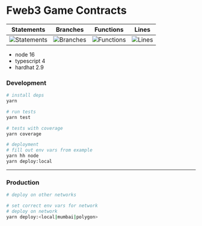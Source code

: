 # Fweb3 Game Contracts

| Statements                  | Branches                | Functions                 | Lines             |
| --------------------------- | ----------------------- | ------------------------- | ----------------- |
| ![Statements](https://img.shields.io/badge/statements-97.21%25-brightgreen.svg?style=flat) | ![Branches](https://img.shields.io/badge/branches-75.76%25-red.svg?style=flat) | ![Functions](https://img.shields.io/badge/functions-100%25-brightgreen.svg?style=flat) | ![Lines](https://img.shields.io/badge/lines-97.79%25-brightgreen.svg?style=flat) |

- node 16
- typescript 4
- hardhat 2.9
### Development

```bash
# install deps
yarn

# run tests
yarn test

# tests with coverage
yarn coverage

# deployment
# fill out env vars from example
yarn hh node
yarn deploy:local

```

---

### Production
```bash
# deploy on other networks

# set correct env vars for network
# deploy on network
yarn deploy:<local|mumbai|polygon>
```
